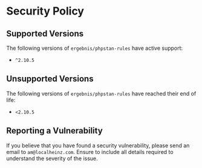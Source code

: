 # Security Policy

## Supported Versions

The following versions of `ergebnis/phpstan-rules` have active support:

- `^2.10.5`

## Unsupported Versions

The following versions of `ergebnis/phpstan-rules` have reached their end of life:

- `<2.10.5`

## Reporting a Vulnerability

If you believe that you have found a security vulnerability, please send an email to `am@localheinz.com`. Ensure to include all details required to understand the severity of the issue.

